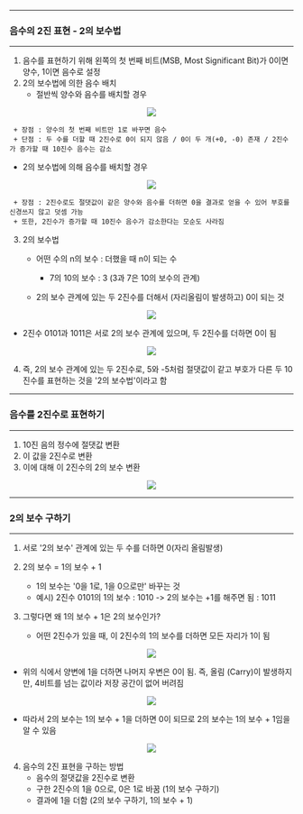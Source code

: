 -----
### 음수의 2진 표현 - 2의 보수법
-----
1. 음수를 표현하기 위해 왼쪽의 첫 번째 비트(MSB, Most Significant Bit)가 0이면 양수, 1이면 음수로 설정
2. 2의 보수법에 의한 음수 배치
   - 절반씩 양수와 음수를 배치할 경우
<div align="center">
<img src="https://github.com/sooyounghan/HTTP/assets/34672301/b889e65e-9ef4-4fd5-a475-de0d3725409b">
</div>

     + 장점 : 양수의 첫 번째 비트만 1로 바꾸면 음수
     + 단점 : 두 수를 더할 때 2진수로 0이 되지 않음 / 0이 두 개(+0, -0) 존재 / 2진수가 증가할 때 10진수 음수는 감소

   - 2의 보수법에 의해 음수를 배치할 경우
<div align="center">
<img src="https://github.com/sooyounghan/HTTP/assets/34672301/639f16e7-df74-46d3-bf94-3b3e88ea6d7f">
</div>

     + 장점 : 2진수로도 절댓값이 같은 양수와 음수를 더하면 0을 결과로 얻을 수 있어 부호를 신경쓰지 않고 덧셈 가능
     + 또한, 2진수가 증가할 때 10진수 음수가 감소한다는 모순도 사라짐

3. 2의 보수법
   - 어떤 수의 n의 보수 : 더했을 때 n이 되는 수
     + 7의 10의 보수 : 3 (3과 7은 10의 보수의 관계)

   - 2의 보수 관계에 있는 두 2진수를 더해서 (자리올림이 발생하고) 0이 되는 것
<div align="center">
<img src="https://github.com/sooyounghan/HTTP/assets/34672301/a9c5df49-f83b-4ef6-b3b9-3fd65dd6f161">
</div>

   - 2진수 0101과 1011은 서로 2의 보수 관계에 있으며, 두 2진수를 더하면 0이 됨
<div align="center">
<img src="https://github.com/sooyounghan/HTTP/assets/34672301/fc8382f0-080d-4563-aaa5-bc86d8703466">
</div>

4. 즉, 2의 보수 관계에 있는 두 2진수로, 5와 -5처럼 절댓값이 같고 부호가 다른 두 10진수를 표현하는 것을 '2의 보수법'이라고 함

-----
### 음수를 2진수로 표현하기
-----
1. 10진 음의 정수에 절댓값 변환
2. 이 값을 2진수로 변환
3. 이에 대해 이 2진수의 2의 보수 변환
<div align="center">
<img src="https://github.com/sooyounghan/HTTP/assets/34672301/c118698b-4c8e-46ba-8e95-059159c49e0d">
</div>

-----
### 2의 보수 구하기
-----
1. 서로 '2의 보수' 관계에 있는 두 수를 더하면 0(자리 올림발생)
2. 2의 보수 = 1의 보수 + 1
   - 1의 보수는 '0을 1로, 1을 0으로만' 바꾸는 것
   - 예시) 2진수 0101의 1의 보수 : 1010 -> 2의 보수는 +1를 해주면 됨 : 1011

3. 그렇다면 왜 1의 보수 + 1은 2의 보수인가?
   - 어떤 2진수가 있을 때, 이 2진수의 1의 보수를 더하면 모든 자리가 1이 됨
<div align="center">
<img src="https://github.com/sooyounghan/HTTP/assets/34672301/b23d686d-bc99-457d-8c4f-dd537bd2f4bb">
</div>

  - 위의 식에서 양변에 1을 더하면 나머지 우변은 0이 됨. 즉, 올림 (Carry)이 발생하지만, 4비트를 넘는 값이라 저장 공간이 없어 버려짐
<div align="center">
<img src="https://github.com/sooyounghan/HTTP/assets/34672301/338683ac-7a46-46d5-b075-4c2ebfe8e41b">
</div>

  - 따라서 2의 보수는 1의 보수 + 1을 더하면 0이 되므로 2의 보수는 1의 보수 + 1임을 알 수 있음
<div align="center">
<img src="https://github.com/sooyounghan/HTTP/assets/34672301/d51ee676-382e-4af5-b9da-f081c1e6e41a">
</div>

4. 음수의 2진 표현을 구하는 방법
   - 음수의 절댓값을 2진수로 변환
   - 구한 2진수의 1을 0으로, 0은 1로 바꿈 (1의 보수 구하기)
   - 결과에 1을 더함 (2의 보수 구하기, 1의 보수 + 1)

   
